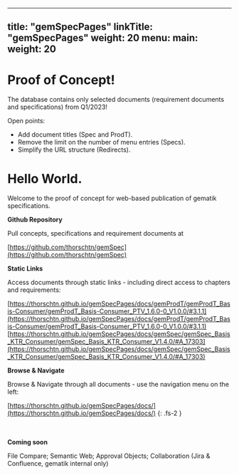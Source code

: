 
---
title: "gemSpecPages"
linkTitle: "gemSpecPages"
weight: 20
menu:
  main:
    weight: 20
---

<h1>Proof of Concept!</h1>

The database contains only selected documents (requirement documents and specifications) from Q1/2023!

Open points:
- Add document titles (Spec and ProdT).
- Remove the limit on the number of menu entries (Specs).
- Simplify the URL structure (Redirects).

<h1>Hello World.</h1>

Welcome to the proof of concept for web-based publication of gematik specifications.

**Github Repository**

Pull concepts, specifications and requirement documents at 

[https://github.com/thorschtn/gemSpec](https://github.com/thorschtn/gemSpec)

**Static Links**

Access documents through static links - including direct access to chapters and requirements:

[https://thorschtn.github.io/gemSpecPages/docs/gemProdT/gemProdT_Basis-Consumer/gemProdT_Basis-Consumer_PTV_1.6.0-0_V1.0.0/#3.1.1](https://thorschtn.github.io/gemSpecPages/docs/gemProdT/gemProdT_Basis-Consumer/gemProdT_Basis-Consumer_PTV_1.6.0-0_V1.0.0/#3.1.1)
[https://thorschtn.github.io/gemSpecPages/docs/gemSpec/gemSpec_Basis_KTR_Consumer/gemSpec_Basis_KTR_Consumer_V1.4.0/#A_17303](https://thorschtn.github.io/gemSpecPages/docs/gemSpec/gemSpec_Basis_KTR_Consumer/gemSpec_Basis_KTR_Consumer_V1.4.0/#A_17303)

**Browse & Navigate**

Browse & Navigate through all documents - use the navigation menu on the left:

[https://thorschtn.github.io/gemSpecPages/docs/](https://thorschtn.github.io/gemSpecPages/docs/) 
{: .fs-2 }


<br><br>**Coming soon**

File Compare; Semantic Web; Approval Objects; Collaboration (Jira & Confluence, gematik internal only)
